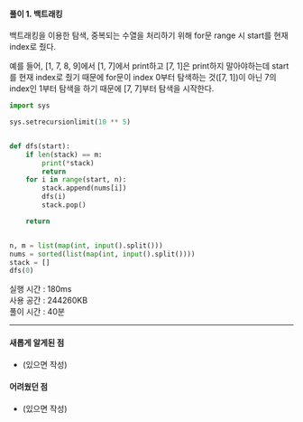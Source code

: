 #### 풀이 1. 백트래킹

백트래킹을 이용한 탐색, 중복되는 수열을 처리하기 위해 for문 range 시 start를 현재 index로 줬다.

예를 들어, [1, 7, 8, 9]에서 [1, 7]에서 print하고 [7, 1]은 print하지 말아야하는데 start를 현재 index로 줬기 때문에 for문이 index 0부터 탐색하는 것([7, 1])이 아닌
7의 index인 1부터
탐색을 하기 때문에 [7, 7]부터 탐색을 시작한다.

```python
import sys

sys.setrecursionlimit(10 ** 5)


def dfs(start):
    if len(stack) == m:
        print(*stack)
        return
    for i in range(start, n):
        stack.append(nums[i])
        dfs(i)
        stack.pop()

    return


n, m = list(map(int, input().split()))
nums = sorted(list(map(int, input().split())))
stack = []
dfs(0)
```

실행 시간 : 180ms    
사용 공간 : 244260KB  
풀이 시간 : 40분

--- 

#### 새롭게 알게된 점

+ (있으면 작성)

#### 어려웠던 점

+ (있으면 작성)
